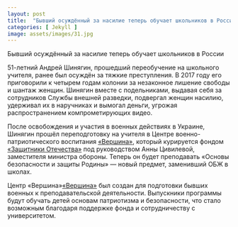 ```yaml
---
layout: post
title:  "Бывший осуждённый за насилие теперь обучает школьников в России"
categories: [ Jekyll ]
image: assets/images/31.jpg
---
```

Бывший осуждённый за насилие теперь обучает школьников в России

51-летний Андрей Шинягин, прошедший переобучение на школьного учителя, ранее был осуждён за тяжкие преступления. В 2017 году его приговорили к четырем годам колонии за незаконное лишение свободы и шантаж женщин. Шинягин вместе с подельниками, выдавая себя за сотрудников Службы внешней разведки, подвергал женщин насилию, удерживал их в наручниках и вымогал деньги, угрожая распространением компрометирующих видео.

После освобождения и участия в военных действиях в Украине, Шинягин прошёл переподготовку на учителя в Центре военно-патриотического воспитания [«Вершина»](https://vk.com/wall-224943658_99), который курируется фондом [«Защитники Отечества»](https://vk.com/wall-219915644_35072) под руководством Анны Цивилевой, заместителя министра обороны. Теперь он будет преподавать «Основы безопасности и защиты Родины» — новый предмет, заменивший ОБЖ в школах.

Центр «Вершина»[«Вершина»](https://vk.com/wall-224943658_99) был создан для подготовки бывших военных к преподавательской деятельности. Выпускники программы будут обучать детей основам патриотизма и безопасности, что стало возможным благодаря поддержке фонда и сотрудничеству с университетом.